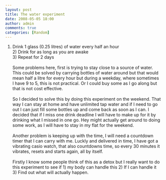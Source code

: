 ```yaml
---
layout: post
title: The water experiment
date: 2008-05-05 18:00
author: admin
comments: true
categories: [Random]
---
```

1) Drink 1 glass (0.25 litres) of water every half an hour<br />2) Drink for as long as you are awake<br />3) Repeat for 2 days<br /><br />Some problems here, first is trying to stay close to a source of water. This could be solved by carrying bottles of water around but that would mean half a litre for every hour but during a weekday, where sometimes I have 9 to 5, this is not practical. Or I could buy some as I go along but that is not cost effective.<br /><br />So I decided to solve this by doing this experiment on the weekend. That way I can stay at home and have unlimited tap water and if I need to go out I can just fill some bottles up and come back as soon as I can. I decided that if I miss one drink deadline I will have to make up for it by drinking what I missed in one go. Hey might actually get around to doing some work, as I will have to stay in my flat for the weekend.<br /><br />Another problem is keeping up with the time, I will need a countdown timer that I can carry with me. Luckly and delivered in time, I have got a vibrating casio watch, that also countdowns time, so every 30 minutes it vibrates, resets and starts again, all by itself.<br /><br />Firstly I know some people think of this as a detox but I really want to do this experiment to see if 1) my body can handle this 2) If I can handle it 3) Find out what will actually happen.
